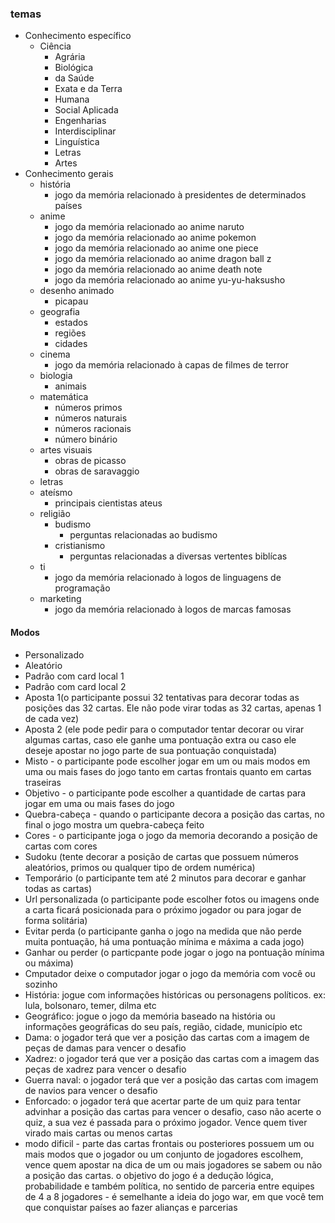 ### temas
- Conhecimento específico
    - Ciência
       - Agrária
       - Biológica
       - da Saúde
       - Exata e da Terra
       - Humana
       - Social Aplicada
       - Engenharias
       - Interdisciplinar
       - Linguística
       - Letras
       - Artes
- Conhecimento gerais
    - história
       - jogo da memória relacionado à presidentes de determinados países
    - anime
       - jogo da memória relacionado ao anime naruto
       - jogo da memória relacionado ao anime pokemon
       - jogo da memória relacionado ao anime one piece
       - jogo da memória relacionado ao anime dragon ball z
       - jogo da memória relacionado ao anime death note
       - jogo da memória relacionado ao anime yu-yu-haksusho
    - desenho animado
       - picapau 
    - geografia
       - estados
       - regiões
       - cidades 
    - cinema
       -  jogo da memória relacionado à capas de filmes de terror
    - biologia
       - animais
    - matemática
       - números primos
       - números naturais
       - números racionais
       - número binário
    - artes visuais
       - obras de picasso
       - obras de saravaggio
    - letras
    - ateísmo
       - principais cientistas ateus
    - religião
       - budismo
          - perguntas relacionadas ao budismo
       - cristianismo
          - perguntas relacionadas a diversas vertentes biblícas
    - ti
       -  jogo da memória relacionado à logos de linguagens de programação
    - marketing
       -  jogo da memória relacionado à logos de marcas famosas
       
#### Modos
- Personalizado
- Aleatório
- Padrão com card local 1
- Padrão com card local 2
- Aposta 1(o participante possui 32 tentativas para decorar todas as posições das 32 cartas. Ele não pode virar todas as 32 cartas, apenas 1 de cada vez)
- Aposta 2 (ele pode pedir para o computador tentar decorar ou virar algumas cartas, caso ele ganhe uma pontuação extra ou caso ele deseje apostar no jogo parte de sua pontuação conquistada)
- Misto - o participante pode escolher jogar em um ou mais modos em uma ou mais fases do jogo tanto em cartas frontais quanto em cartas traseiras
- Objetivo - o participante pode escolher a quantidade de cartas para jogar em uma ou mais fases do jogo
- Quebra-cabeça - quando o participante decora a posição das cartas, no final o jogo mostra um quebra-cabeça feito
- Cores - o participante joga o jogo da memoria decorando a posição de cartas com cores
- Sudoku (tente decorar a posição de cartas que possuem números aleatórios, primos ou qualquer tipo de ordem numérica)
- Temporário (o participante tem até 2 minutos para decorar e ganhar todas as cartas)
- Url personalizada (o participante pode escolher fotos ou imagens onde a carta ficará posicionada para o próximo jogador ou para jogar de forma solitária)
- Evitar perda (o participante ganha o jogo na medida que não perde muita pontuação, há uma pontuação mínima e máxima a cada jogo)
- Ganhar ou perder (o particpante pode jogar o jogo na pontuação mínima ou máxima)
- Cmputador deixe o computador jogar o jogo da memória com você ou sozinho
- História: jogue com informações históricas ou personagens políticos. ex: lula, bolsonaro, temer, dilma etc
- Geográfico: jogue o jogo da memória baseado na história ou informações geográficas do seu país, região, cidade, município etc
- Dama: o jogador terá que ver a posição das cartas com a imagem de peças de damas para vencer o desafio
- Xadrez: o jogador terá que ver a posição das cartas com a imagem das peças de xadrez para vencer o desafio
- Guerra naval: o jogador terá que ver a posição das cartas com imagem de navios para vencer o desafio
- Enforcado: o jogador terá que acertar parte de um quiz para tentar advinhar a posição das cartas para vencer o desafio, caso não acerte o quiz, a sua vez é passada para o próximo jogador. Vence quem tiver virado mais cartas ou menos cartas
- modo dificil - parte das cartas frontais ou posteriores possuem um ou mais modos que o jogador ou um conjunto de jogadores escolhem, vence quem apostar na dica de um ou mais jogadores se sabem ou não a posição das cartas. o objetivo do jogo é a dedução lógica, probabilidade e também política, no sentido de parceria entre equipes de 4 a 8 jogadores - é semelhante a ideia do jogo war, em que você tem que conquistar países ao fazer alianças e parcerias
